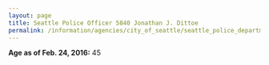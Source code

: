 ```yaml
---
layout: page
title: Seattle Police Officer 5840 Jonathan J. Dittoe
permalink: /information/agencies/city_of_seattle/seattle_police_department/copbook/5840/
---
```


**Age as of Feb. 24, 2016:** 45
